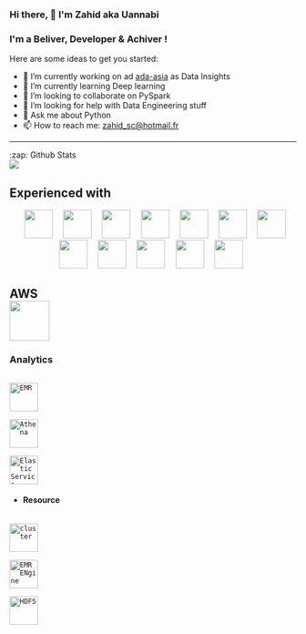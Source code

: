 ### Hi there, 👋  I'm Zahid aka Uannabi


<!-- **uannabi/uannabi** is a ✨ _special_ ✨ repository because its `README.md` (this file) appears on your GitHub profile. -->

### I'm a Beliver, Developer & Achiver !


Here are some ideas to get you started:

- 🔭 I’m currently working on ad [ada-asia](https://ada-asia.com/) as Data Insights
- 🌱 I’m currently learning Deep learning
- 👯 I’m looking to collaborate on PySpark
- 🤔 I’m looking for help with Data Engineering stuff
- 💬 Ask me about Python
- 📫 How to reach me: [zahid_sc@hotmail.fr](zahid_sc@hotmail.fr)
<!-- - 😄 Pronouns: ...
- ⚡ Fun fact: ... -->
<hr>

<p align="center">
<summary>:zap: Github Stats</summary>

<img src="https://github-readme-stats.codestackr.vercel.app/api?username=uannabi&show_icons=true" />
</p>

## Experienced with 
<p align="center" >
<code> <img height="50" src="https://github.com/uannabi/-/blob/master/resource/python-icon.svg"> </code>
<code> <img height="50" src="https://github.com/uannabi/-/blob/master/resource/dj.svg"> </code>
<code> <img height="50" src="https://github.com/uannabi/-/blob/master/resource/jp.svg"> </code>
<code> <img height="50" src="https://github.com/uannabi/-/blob/master/resource/scala.svg"> </code>
<code> <img height="50" src="https://github.com/uannabi/-/blob/master/resource/plot_ly-ar21.svg"> </code>
<code> <img height="50" src="https://github.com/uannabi/-/blob/master/resource/databricks.svg"> </code>
<code> <img height="50" src="https://github.com/uannabi/-/blob/master/resource/metabase.svg"> </code>
<code> <img height="50" src="https://github.com/uannabi/-/blob/master/resource/apple_xcode.svg"> </code>
<code> <img height="50" src="https://github.com/uannabi/-/blob/master/resource/docker-ar21.svg"> </code>
<code> <img height="50" src="https://github.com/uannabi/-/blob/master/resource/git.svg"> </code>
<code> <img height="50" src="https://github.com/uannabi/-/blob/master/resource/jenkins.svg"> </code>
<code> <img height="50" src="https://github.com/uannabi/-/blob/master/resource/linux-ar21.svg"> </code>
</p>

## AWS <code> <img height="70" src="https://github.com/uannabi/-/blob/master/resource/amazon_aws-ar21.svg"> </code>

### Analytics
<code> <img height="50" alt="EMR" src="https://github.com/uannabi/-/blob/master/resource/aws/analytics/emr.png"> </code>
<code> <img height="50" alt="Athena" src="https://github.com/uannabi/-/blob/master/resource/aws/analytics/amazonathena.png"> </code>
<code> <img height="50" alt="Elastic Service" src="https://github.com/uannabi/-/blob/master/resource/aws/analytics/amazonElasticService.pn.png"> </code>

 - #### Resource
<code> <img height="50" alt="cluster" src="https://github.com/uannabi/-/blob/master/resource/aws/analytics/cluster.png"> </code>
<code> <img height="50" alt="EMR ENgine" src="https://github.com/uannabi/-/blob/master/resource/aws/analytics/emrEngine.png"> </code>
<code> <img height="50" alt="HDFS" src="https://github.com/uannabi/-/blob/master/resource/aws/analytics/hdfspng.png"> </code>
    

     
